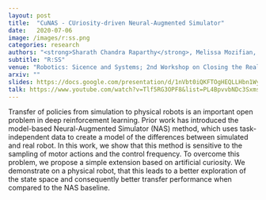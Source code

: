 ```yaml
---
layout: post
title:  "CuNAS - CUriosity-driven Neural-Augmented Simulator"
date:   2020-07-06
image: /images/r:ss.png
categories: research
authors: "<strong>Sharath Chandra Raparthy</strong>, Melissa Mozifian, Liam Paull and Florian Golemo"
subtitle: "R:SS"
venue: "Robotics: Sicence and Systems; 2nd Workshop on Closing the Reality Gap in Sim2Real Transfer for Robotics"
arxiv: ""
slides: https://docs.google.com/presentation/d/1nVbt0iQKFTOgHEQLLHbn1Wy3bMs_mWpyzfc0aZsN30U/edit?usp=sharing
talk: https://www.youtube.com/watch?v=Tlf5RG3OPF8&list=PL4BpvvbNDc3SxmswMbOljlUcCQJQ6eFDL&index=6
---
```

Transfer of policies from simulation to physical robots is an important open problem in deep reinforcement learning. Prior work has introduced the model-based Neural-Augmented Simulator (NAS) method, which uses task-independent data to create a model of the differences between simulated and real robot. In this work, we show that this method is sensitive to the sampling of motor actions and the control frequency. To overcome this problem, we propose a simple extension based on artificial curiosity. We demonstrate on a physical robot, that this leads to a better exploration of the state space and consequently better transfer performance when compared to the NAS baseline.